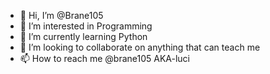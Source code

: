 - 👋 Hi, I’m @Brane105
- 👀 I’m interested in Programming 
- 🌱 I’m currently learning Python 
- 💞️ I’m looking to collaborate on anything that can teach me 
- 📫 How to reach me @brane105 AKA-luci 

<!---
Brane105/Brane105 is a ✨ special ✨ repository because its `README.md` (this file) appears on your GitHub profile.
You can click the Preview link to take a look at your changes.
--->
